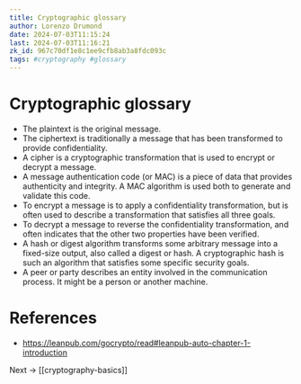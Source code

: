```yaml
---
title: Cryptographic glossary
author: Lorenzo Drumond
date: 2024-07-03T11:15:24
last: 2024-07-03T11:16:21
zk_id: 967c70df1e8c1ee9cfb8ab3a8fdc093c
tags: #cryptography #glossary
---
```



# Cryptographic glossary

- The plaintext is the original message.
- The ciphertext is traditionally a message that has been transformed to provide confidentiality.
- A cipher is a cryptographic transformation that is used to encrypt or decrypt a message.
- A message authentication code (or MAC) is a piece of data that provides authenticity and integrity. A MAC algorithm is used both to generate and validate this code.
- To encrypt a message is to apply a confidentiality transformation, but is often used to describe a transformation that satisfies all three goals.
- To decrypt a message to reverse the confidentiality transformation, and often indicates that the other two properties have been verified.
- A hash or digest algorithm transforms some arbitrary message into a fixed-size output, also called a digest or hash. A cryptographic hash is such an algorithm that satisfies some specific security goals.
- A peer or party describes an entity involved in the communication process. It might be a person or another machine.

# References
- https://leanpub.com/gocrypto/read#leanpub-auto-chapter-1-introduction

Next -> [[cryptography-basics]]
